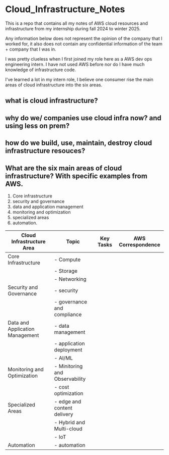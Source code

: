 # Cloud_Infrastructure_Notes
This is a repo that contains all my notes of AWS cloud resources and infrastructure from my internship during fall 2024 to winter 2025. 

Any information below does not represent the opinion of the company that I worked for, it also does not contain any confidential information of the team + company that I was in.


I was pretty clueless when I first joined my role here as a AWS dev ops engineering intern. I have not used AWS before nor do I have much knowledge of infrastructure code.

I've learned a lot in my intern role, I believe one consumer rise the main areas of cloud infrastructure into the six areas.

## what is cloud infrastructure?

## why do we/ companies use cloud infra now? and using less on prem?

## how do we build, use, maintain, destroy cloud infrastructure resouces?

## What are the six main areas of cloud infrastructure? With specific examples from AWS.
1. Core infrastructure
2. security and governance
3. data and application management
4. monitoring and optimization
5. specialized areas
6. automation.

| **Cloud Infrastructure Area**   | **Topic**       | **Key Tasks**   | **AWS Correspondence**   |
|---------------------------------|-----------------|-----------------|--------------------------|
| Core Infrastructure             | - Compute             |                 |                          |
|                                 | - Storage              |                 |                          |
|                                 | - Networking              |                 |                          |
| Security and Governance         | - security              |                 |                          |
|                                 | - governance and compliance              |                 |                          |
| Data and Application Management | - data management              |                 |                          |
|                                 | - application deployment              |                 |                          |
|                                 | - AI/ML              |                 |                          |
| Monitoring and Optimization     | - Minitoring and Observability              |                 |                          |
|                                 | - cost optimization              |                 |                          |
| Specialized Areas               | - edge and content delivery              |                 |                          |
|                                 | - Hybrid and Multi-cloud              |                 |                          |
|                                 | - IoT              |                 |                          |
| Automation                      | - automation              |                 |                          |


